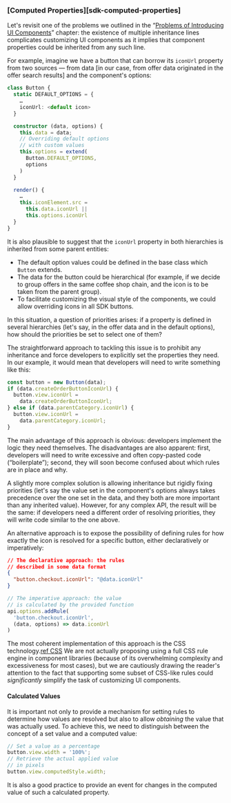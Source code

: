 ### [Computed Properties][sdk-computed-properties]

Let's revisit one of the problems we outlined in the “[Problems of Introducing UI Components](#sdk-ui-components)” chapter: the existence of multiple inheritance lines complicates customizing UI components as it implies that component properties could be inherited from any such line. 

For example, imagine we have a button that can borrow its `iconUrl` property from two sources — from data [in our case, from offer data originated in the offer search results] and the component's options:

```typescript
class Button {
  static DEFAULT_OPTIONS = {
    …
    iconUrl: <default icon>
  }

  constructor (data, options) {
    this.data = data;
    // Overriding default options 
    // with custom values
    this.options = extend(
      Button.DEFAULT_OPTIONS,
      options
    )
  }

  render() {
    …
    this.iconElement.src = 
      this.data.iconUrl || 
      this.options.iconUrl
  }
}
```

It is also plausible to suggest that the `iconUrl` property in both hierarchies is inherited from some parent entities:
  * The default option values could be defined in the base class which `Button` extends.
  * The data for the button could be hierarchical (for example, if we decide to group offers in the same coffee shop chain, and the icon is to be taken from the parent group).
  * To facilitate customizing the visual style of the components, we could allow overriding icons in all SDK buttons.

In this situation, a question of priorities arises: if a property is defined in several hierarchies (let's say, in the offer data and in the default options), how should the priorities be set to select one of them?

The straightforward approach to tackling this issue is to prohibit any inheritance and force developers to explicitly set the properties they need. In our example, it would mean that developers will need to write something like this:

```typescript
const button = new Button(data);
if (data.createOrderButtonIconUrl) {
  button.view.iconUrl = 
    data.createOrderButtonIconUrl;
} else if (data.parentCategory.iconUrl) {
  button.view.iconUrl = 
    data.parentCategory.iconUrl;
}
```

The main advantage of this approach is obvious: developers implement the logic they need themselves. The disadvantages are also apparent: first, developers will need to write excessive and often copy-pasted code (“boilerplate”); second, they will soon become confused about which rules are in place and why.

A slightly more complex solution is allowing inheritance but rigidly fixing priorities (let's say the value set in the component's options always takes precedence over the one set in the data, and they both are more important than any inherited value). However, for any complex API, the result will be the same: if developers need a different order of resolving priorities, they will write code similar to the one above.

An alternative approach is to expose the possibility of defining rules for how exactly the icon is resolved for a specific button, either declaratively or imperatively:

```json
// The declarative approach: the rules
// described in some data format
{
  "button.checkout.iconUrl": "@data.iconUrl"
}
```

```typescript
// The imperative approach: the value
// is calculated by the provided function
api.options.addRule(
  'button.checkout.iconUrl',
  (data, options) => data.iconUrl
)
```

The most coherent implementation of this approach is the CSS technology.[ref CSS](https://www.w3.org/Style/CSS/) We are not actually proposing using a full CSS rule engine in component libraries (because of its overwhelming complexity and excessiveness for most cases), but we are cautiously drawing the reader's attention to the fact that supporting some subset of CSS-like rules could *significantly* simplify the task of customizing UI components.

#### Calculated Values

It is important not only to provide a mechanism for setting rules to determine how values are resolved but also to allow *obtaining* the value that was actually used. To achieve this, we need to distinguish between the concept of a set value and a computed value:

```typescript
// Set a value as a percentage
button.view.width = '100%';
// Retrieve the actual applied value
// in pixels
button.view.computedStyle.width;
```

It is also a good practice to provide an event for changes in the computed value of such a calculated property.
